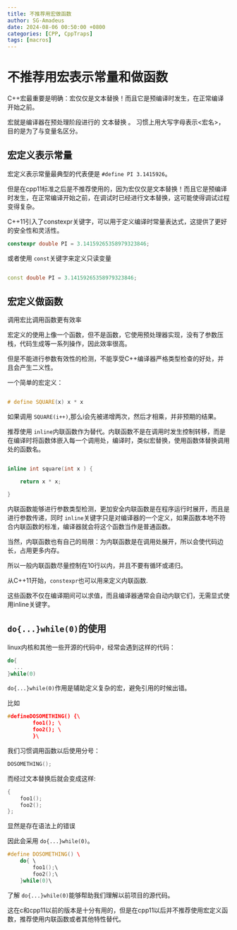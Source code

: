 ```yaml
---
title: 不推荐用宏做函数
author: SG-Amadeus
date: 2024-08-06 00:50:00 +0800
categories: [CPP, CppTraps]
tags: [macros]
---
```

# 不推荐用宏表示常量和做函数

C++宏最重要是明确：宏仅仅是文本替换！而且它是预编译时发生，在正常编译开始之前。

宏就是编译器在预处理阶段进行的 文本替换 。 习惯上用大写字母表示<宏名>，目的是为了与变量名区分。

## 宏定义表示常量

宏定义表示常量最典型的代表便是 `#define PI 3.1415926`。

但是在cpp11标准之后是不推荐使用的，因为宏仅仅是文本替换！而且它是预编译时发生，在正常编译开始之前，在调试时已经进行文本替换，这可能使得调试过程变得复杂。

C++11引入了constexpr关键字，可以用于定义编译时常量表达式，这提供了更好的安全性和灵活性。

```cpp
constexpr double PI = 3.14159265358979323846;
```

或者使用 `const`关键字来定义只读变量

```cpp

const double PI = 3.14159265358979323846;

```

## 宏定义做函数

调用宏比调用函数更有效率

宏定义的使用上像一个函数，但不是函数，它使用预处理器实现，没有了参数压栈，代码生成等一系列操作，因此效率很高。

但是不能进行参数有效性的检测，不能享受C++编译器严格类型检查的好处，并且会产生二义性。

一个简单的宏定义：

```cpp

# define SQUARE(x) x * x

```

如果调用 `SQUARE(i++)`,那么i会先被递增两次，然后才相乘，并非预期的结果。

推荐使用 `inline`内联函数作为替代。内联函数不是在调用时发生控制转移，而是在编译时将函数体嵌入每一个调用处，编译时，类似宏替换，使用函数体替换调用处的函数名。

```cpp

inline int square(int x ) {

    return x * x;

}

```

内联函数能够进行参数类型检测，更加安全内联函数是在程序运行时展开，而且是进行参数传递，同时 `inline`关键字只是对编译器的一个定义，如果函数本地不符合内联函数的标准，编译器就会将这个函数当作是普通函数。

当然，内联函数也有自己的局限：为内联函数是在调用处展开，所以会使代码边长，占用更多内存。

所以一般内联函数尽量控制在10行以内，并且不要有循环或递归。

从C++11开始，`constexpr`也可以用来定义内联函数.

这些函数不仅在编译期间可以求值，而且编译器通常会自动内联它们，无需显式使用inline关键字。

## `do{...}while(0)`的使用

linux内核和其他一些开源的代码中，经常会遇到这样的代码：

```cpp
do{
  ...
}while(0)

```

`do{...}while(0)`作用是辅助定义复杂的宏，避免引用的时候出错。

比如

```cpp
#defineDOSOMETHING() {\
        foo1(); \
        foo2(); \
        }\
```

我们习惯调用函数以后使用分号：

```cpp
DOSOMETHING();
```

而经过文本替换后就会变成这样:

```cpp
{
    foo1();
    foo2();
};

```

显然是存在语法上的错误

因此会采用 `do{...}while(0)`。

```cpp
#define DOSOMETHING() \       
    do{ \
        foo1();\
        foo2();\
    }while(0)\
```

了解 `do{...}while(0)`能够帮助我们理解以前项目的源代码。

这在c和cpp11以前的版本是十分有用的，但是在cpp11以后并不推荐使用宏定义函数，推荐使用内联函数或者其他特性替代。


